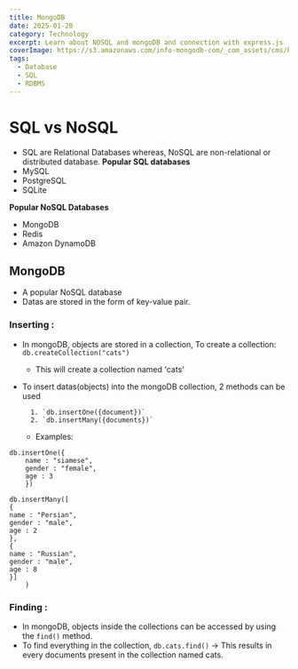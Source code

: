```yaml
---
title: MongoDB
date: 2025-01-20
category: Technology
excerpt: Learn about NOSQL and mongoDB and connection with express.js
coverImage: https://s3.amazonaws.com/info-mongodb-com/_com_assets/cms/kuzt9r42or1fxvlq2-Meta_Generic.png
tags:
  - Database
  - SQL
  - RDBMS
---
```


# SQL vs NoSQL
- SQL are Relational Databases whereas, NoSQL are non-relational or distributed database.
**Popular SQL databases**
- MySQL
- PostgreSQL
- SQLite

**Popular NoSQL Databases**
- MongoDB
- Redis
- Amazon DynamoDB

## MongoDB
- A popular NoSQL database
- Datas are stored in the form of key-value pair.
### Inserting :
- In mongoDB, objects are stored in a collection, To create a collection: `db.createCollection("cats")`
	- This will create a collection named 'cats'
- To insert datas(objects) into the mongoDB collection, 2 methods can be used

		1. `db.insertOne({document})`
		2. `db.insertMany({documents})`

	- Examples:
```
db.insertOne({
	name : "siamese",
	gender : "female",
	age : 3
	})
```

```
db.insertMany([
{
name : "Persian",
gender : "male",
age : 2
},
{
name : "Russian",
gender : "male",
age : 8
}]
	)
```

### Finding : 
- In mongoDB, objects inside the collections can be accessed by using the `find()` method.
- To find everything in the collection, `db.cats.find()` -> This results in every documents present in the collection named cats.